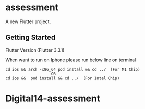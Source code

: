 # assessment

A new Flutter project.

## Getting Started

Flutter Version (Flutter 3.3.1)


 When want to run on Iphone please run below line on terminal

    cd ios && arch -x86_64 pod install && cd ../  (For M1 Chip)
                        OR
    cd ios &&  pod install && cd ../  (For Intel Chip)
# Digital14-assessment
